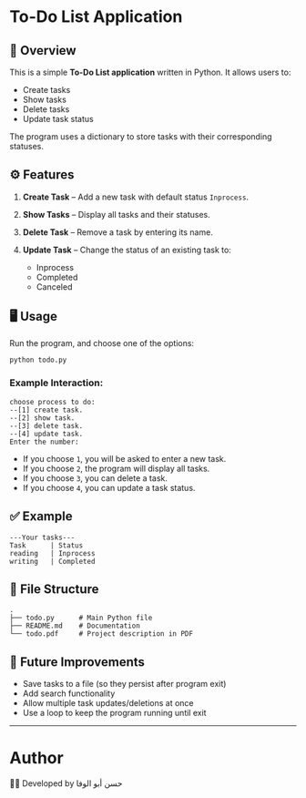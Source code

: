 # To-Do List Application

## 📌 Overview

This is a simple **To-Do List application** written in Python. It allows users to:

* Create tasks
* Show tasks
* Delete tasks
* Update task status

The program uses a dictionary to store tasks with their corresponding statuses.

## ⚙️ Features

1. **Create Task** – Add a new task with default status `Inprocess`.
2. **Show Tasks** – Display all tasks and their statuses.
3. **Delete Task** – Remove a task by entering its name.
4. **Update Task** – Change the status of an existing task to:

   * Inprocess
   * Completed
   * Canceled

## 🖥️ Usage

Run the program, and choose one of the options:

```bash
python todo.py
```

### Example Interaction:

```
choose process to do:
--[1] create task.
--[2] show task.
--[3] delete task.
--[4] update task.
Enter the number:
```

* If you choose `1`, you will be asked to enter a new task.
* If you choose `2`, the program will display all tasks.
* If you choose `3`, you can delete a task.
* If you choose `4`, you can update a task status.

## ✅ Example

```
---Your tasks---
Task      | Status
reading   | Inprocess
writing   | Completed
```

## 📂 File Structure

```
.
├── todo.py      # Main Python file
├── README.md    # Documentation
└── todo.pdf     # Project description in PDF
```

## 🚀 Future Improvements

* Save tasks to a file (so they persist after program exit)
* Add search functionality
* Allow multiple task updates/deletions at once
* Use a loop to keep the program running until exit

---

# Author

👨‍💻 Developed by حسن أبو الوفا
